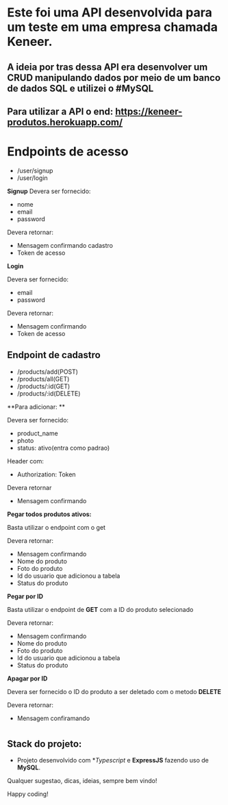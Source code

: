 # Este foi uma API desenvolvida para um teste em uma empresa chamada Keneer.
## A ideia por tras dessa API era desenvolver um CRUD manipulando dados por meio de um banco de dados SQL e utilizei o #MySQL

## Para utilizar a API o end: https://keneer-produtos.herokuapp.com/

# Endpoints de acesso

- /user/signup
- /user/login

**Signup**
Devera ser fornecido:

- nome
- email
- password

Devera retornar: 

- Mensagem confirmando cadastro
- Token de acesso

**Login**

Devera ser fornecido:

- email
- password

Devera retornar:

- Mensagem confirmando
- Token de acesso

## Endpoint de cadastro

- /products/add(POST)
- /products/all(GET)
- /products/:id(GET)
- /products/:id(DELETE)

**Para adicionar: **

Devera ser fornecido:

- product_name
- photo
- status: ativo(entra como padrao)

Header com:

- Authorization: Token

Devera retornar

- Mensagem confirmando

**Pegar todos produtos ativos:**

Basta utilizar o endpoint com o get

Devera retornar:

- Mensagem confirmando
- Nome do produto
- Foto do produto
- Id do usuario que adicionou a tabela
- Status do produto

**Pegar por ID**

Basta utilizar o endpoint de **GET** com a ID do produto selecionado

Devera retornar:

- Mensagem confirmando
- Nome do produto
- Foto do produto
- Id do usuario que adicionou a tabela
- Status do produto

**Apagar por ID**

Devera ser fornecido o ID do produto a ser deletado com o metodo **DELETE**

Devera retornar:

- Mensagem confiramando


#

## Stack do projeto:

- Projeto desenvolvido com **Typescript* e **ExpressJS** fazendo uso de **MySQL**.

Qualquer sugestao, dicas, ideias, sempre bem vindo! 

Happy coding!
